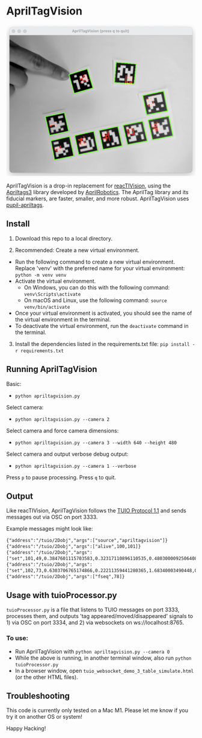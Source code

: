 # AprilTagVision

![apriltagvision.png](apriltagvision.png)

AprilTagVision is a drop-in replacement for [reacTIVision](https://reactivision.sourceforge.net/), using the [Apriltags3](https://github.com/AprilRobotics/apriltags) library developed by [AprilRobotics](https://april.eecs.umich.edu/). The AprilTag library and its fiducial markers, are faster, smaller, and more robust. AprilTagVision uses [pupil-apriltags](https://github.com/pupil-labs/apriltags).



## Install

1. Download this repo to a local directory.

2. Recommended: Create a new virtual environment.

- Run the following command to create a new virtual environment. Replace 'venv' with the preferred name for your virtual environment: `python -m venv venv`
- Activate the virtual environment.
  - On Windows, you can do this with the following command: `venv\Scripts\activate`
  - On macOS and Linux, use the following command: `source venv/bin/activate`
- Once your virtual environment is activated, you should see the name of the virtual environment in the terminal.
- To deactivate the virtual environment, run the `deactivate` command in the terminal.

3. Install the dependencies listed in the requirements.txt file:
   `pip install -r requirements.txt`

## Running AprilTagVision


Basic:

- `python apriltagvision.py`
  
Select camera:

- `python apriltagvision.py --camera 2`

Select camera and force camera dimensions:

- `python apriltagvision.py --camera 3 --width 640 --height 480`

Select camera and output verbose debug output:

- `python apriltagvision.py --camera 1 --verbose`

Press `p` to pause processing. Press `q` to quit.


## Output

Like reacTIVision, AprilTagVision follows the [TUIO Protocol 1.1](https://www.tuio.org/?specification) and sends messages out via OSC on port 3333.

Example messages might look like:
```
{"address":"/tuio/2Dobj","args":["source","apriltagvision"]}
{"address":"/tuio/2Dobj","args":["alive",100,101]}
{"address":"/tuio/2Dobj","args":["set",101,49,0.3847601115703583,0.32317110896110535,0.48030000925064087,0,0,0,0,0]}
{"address":"/tuio/2Dobj","args":["set",102,73,0.6303706765174866,0.22211359441280365,1.68340003490448,0,0,0,0,0]}
{"address":"/tuio/2Dobj","args":["fseq",78]}
```

## Usage with tuioProcessor.py

`tuioProcessor.py` is a file that listens to TUIO messages on port 3333, processes them, and outputs 'tag appeared/moved/disappeared' signals to 1) via OSC on port 3334, and 2) via websockets on ws://localhost:8765.

### To use:
- Run AprilTagVision with `python apriltagvision.py --camera 0`
- While the above is running, in another terminal window, also run `python tuioProcessor.py`
- In a browser window, open `tuio_websocket_demo_3_table_simulate.html` (or the other HTML files).

## Troubleshooting

This code is currently only tested on a Mac M1. Please let me know if you try it on another OS or system!

Happy Hacking!
